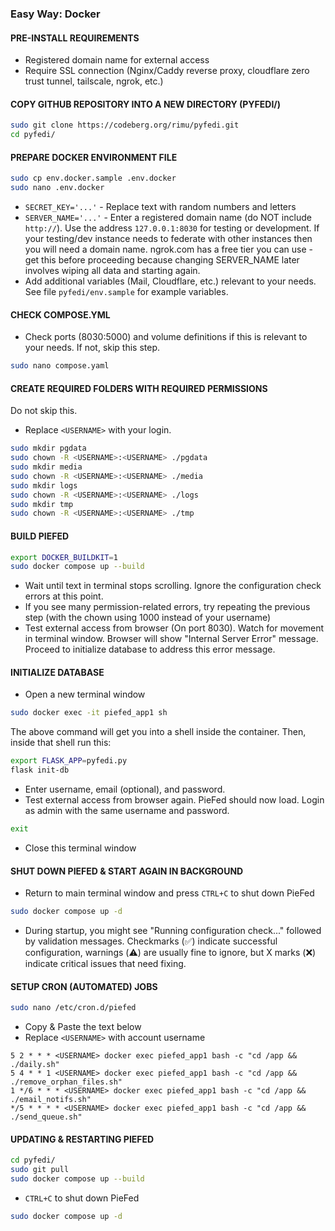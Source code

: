 ### Easy Way: Docker

#### PRE-INSTALL REQUIREMENTS
- Registered domain name for external access
- Require SSL connection (Nginx/Caddy reverse proxy, cloudflare zero trust tunnel, tailscale, ngrok, etc.)


#### COPY GITHUB REPOSITORY INTO A NEW DIRECTORY (PYFEDI/)
```bash
sudo git clone https://codeberg.org/rimu/pyfedi.git
cd pyfedi/
```

#### PREPARE DOCKER ENVIRONMENT FILE
```bash
sudo cp env.docker.sample .env.docker
sudo nano .env.docker
```
- `SECRET_KEY='...'` - Replace text with random numbers and letters
- `SERVER_NAME='...'` - Enter a registered domain name (do NOT include `http://`). Use the address `127.0.0.1:8030` for testing or development. If your testing/dev instance needs
to federate with other instances then you will need a domain name. ngrok.com has a free tier you can use - get this before proceeding because changing SERVER_NAME later
involves wiping all data and starting again.
- Add additional variables (Mail, Cloudflare, etc.) relevant to your needs. See file `pyfedi/env.sample` for example variables.


#### CHECK COMPOSE.YML
- Check ports (8030:5000) and volume definitions if this is relevant to your needs. If not, skip this step.
```bash
sudo nano compose.yaml
```

#### CREATE REQUIRED FOLDERS WITH REQUIRED PERMISSIONS

Do not skip this.

- Replace `<USERNAME>` with your login.
```bash
sudo mkdir pgdata
sudo chown -R <USERNAME>:<USERNAME> ./pgdata
sudo mkdir media
sudo chown -R <USERNAME>:<USERNAME> ./media
sudo mkdir logs
sudo chown -R <USERNAME>:<USERNAME> ./logs
sudo mkdir tmp
sudo chown -R <USERNAME>:<USERNAME> ./tmp
```

#### BUILD PIEFED
```bash
export DOCKER_BUILDKIT=1
sudo docker compose up --build
```
- Wait until text in terminal stops scrolling. Ignore the configuration check errors at this point.
- If you see many permission-related errors, try repeating the previous step (with the chown using 1000 instead of your username)
- Test external access from browser (On port 8030). Watch for movement in terminal window. Browser will show "Internal Server Error" message. Proceed to initialize database to address this error message.

#### INITIALIZE DATABASE
- Open a new terminal window
```bash
sudo docker exec -it piefed_app1 sh
```

The above command will get you into a shell inside the container. Then, inside that shell run this:

```bash
export FLASK_APP=pyfedi.py
flask init-db
```
- Enter username, email (optional), and password.
- Test external access from browser again. PieFed should now load. Login as admin with the same username and password.
```bash
exit
```
- Close this terminal window

#### SHUT DOWN PIEFED & START AGAIN IN BACKGROUND
- Return to main terminal window and press `CTRL+C` to shut down PieFed
```bash
sudo docker compose up -d
```

- During startup, you might see "Running configuration check..." followed by validation messages. Checkmarks (✅)
indicate successful configuration, warnings (⚠️) are usually fine to ignore, but X marks (❌) indicate critical issues that need fixing.

#### SETUP CRON (AUTOMATED) JOBS
```bash
sudo nano /etc/cron.d/piefed
```
- Copy & Paste the text below
- Replace `<USERNAME>` with account username
```
5 2 * * * <USERNAME> docker exec piefed_app1 bash -c "cd /app && ./daily.sh"
5 4 * * 1 <USERNAME> docker exec piefed_app1 bash -c "cd /app && ./remove_orphan_files.sh"
1 */6 * * * <USERNAME> docker exec piefed_app1 bash -c "cd /app && ./email_notifs.sh"
*/5 * * * * <USERNAME> docker exec piefed_app1 bash -c "cd /app && ./send_queue.sh"
```

#### UPDATING & RESTARTING PIEFED
```bash
cd pyfedi/
sudo git pull
sudo docker compose up --build
```
- `CTRL+C` to shut down PieFed
```bash
sudo docker compose up -d
```
